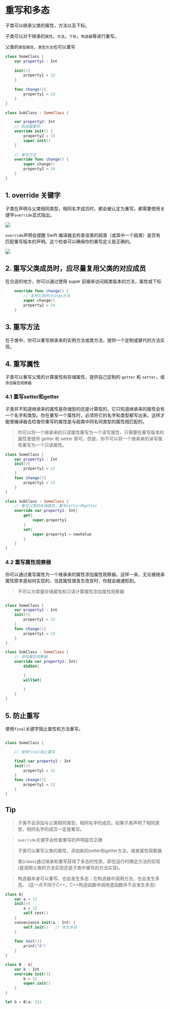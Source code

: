 # 重写和多态

子类可以继承父类的属性，方法以及下标。

子类可以对于继承的`属性`，`方法`，`下标`，`构造器`等进行重写。

父类的`类型属性`，`类型方法`也可以重写

```swift
class SomeClass {
    var property1 : Int
    
    init(){
        property1 = 12
    }
    
    func change(){
        property1 = 13
    }
}

class SubClass : SomeClass {

    var property2: Int
    // 构造器重写
    override init() {
        property2 = 13
        super.init()
    }
    
    // 重写方法
    override func change() {
        super.change()
        property2 = 14
    }
}
```

## 1. override 关键字

子类在声明与父类相同类型，相同名字成员时，都会被认定为重写。都需要使用关键字`override`显式指出。

![](https://github.com/existorlive/existorlivepic/raw/master/%E6%88%AA%E5%B1%8F2020-12-08%20%E4%B8%8B%E5%8D%8810.35.34.png)

`override`声明会提醒 Swift 编译器去检查该类的超类（或其中一个超类）是否有匹配重写版本的声明。这个检查可以确保你的重写定义是正确的。

![](https://github.com/existorlive/existorlivepic/raw/master/%E6%88%AA%E5%B1%8F2020-12-08%20%E4%B8%8B%E5%8D%8810.35.34.png)


## 2. 重写父类成员时，应尽量复用父类的对应成员

在合适的地方，你可以通过使用 super 前缀来访问超类版本的方法，属性或下标

```swift 
    override func change() {
        // 复用父类的change方法
        super.change()
        property2 = 14
    }
```

## 3. 重写方法

在子类中，你可以重写继承来的实例方法或类方法，提供一个定制或替代的方法实现。


## 4. 重写属性

子类可以重写父类的计算属性和存储属性，提供自己定制的 `getter` 和 `setter`，或`添加属性观察器`


### 4.1 重写setter和getter

子类并不知道继承来的属性是存储型的还是计算型的，它只知道继承来的属性会有一个名字和类型。你在重写一个属性时，必须将它的名字和类型都写出来。这样才能使编译器去检查你重写的属性是与超类中同名同类型的属性相匹配的。

> 你可以将一个继承来的只读属性重写为一个读写属性，只需要在重写版本的属性里提供 getter 和 setter 即可。但是，你不可以将一个继承来的读写属性重写为一个只读属性。

```swift
class SomeClass {
    var property1 : Int
    init(){
        property1 = 12
    }
    func change(){
        property1 = 13
    }
}

class SubClass : SomeClass {
    // 重写父类的存储属性，重写setter和getter
    override var property1: Int{
        get{
            super.property1
        }
        set{
            super.property1 = newValue
        }
    }
}
```

### 4.2 重写属性观察器

你可以通过重写属性为一个继承来的属性添加属性观察器。这样一来，无论被继承属性原本是如何实现的，当其属性值发生改变时，你就会被通知到。

> 不可以为常量存储属性和只读计算属性添加属性观察器

```swift

class SomeClass {
    var property1 : Int
    init(){
        property1 = 12
    }
    func change(){
        property1 = 13
    }
}

class SubClass : SomeClass {
    // 添加属性观察器
    override var property1: Int{
        didSet{

        }
        willSet{

        }
    }
}
```

## 5. 防止重写

使用`final`关键字阻止属性和方法重写。

```swift

class SomeClass {

    // 使用final阻止重写

    final var property1 : Int
    init(){
        property1 = 12
    }
    func change(){
        property1 = 13
    }
}

```


## Tip

> 子类不会添加与父类相同类型，相同名字的成员。如果子类声明了相同类型，相同名字的成员一定是重写。

> `override`关键字会检查重写的声明是否正确

> 子类可以重写父类的属性，添加新的setter和getter方法，或者属性观察器

> 类(class)通过继承和重写获得了多态的性质，即在运行时确定方法的实现(是调用父类的方法实现还是子类中重写的方法实现)。


> 构造器本身可以重写，也会发生多态；在构造器中调用方法，也会发生多态。
(这一点不同于C++，C++构造函数中调用虚函数并不会发生多态)

```swift
class A{
    var a = 11
    init(){
        a = 12
        self.test()
    }
    convenience init(a : Int) {
        self.init()   // 发生多态
    }
    
    func test(){
        print("A")
    }
}

class B : A{
    var b : Int
    override init(){
        b = 12
        super.init()
    }
}

let b = B(a: 13)
```

